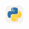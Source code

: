 <!--
<img src="https://raw.githubusercontent.com/MikeBidinger/MikeBidinger/main/icons/Python-Dark.svg" alt="Python" height="48"/>
<img src="https://raw.githubusercontent.com/MikeBidinger/MikeBidinger/main/icons/Python-Light.svg" alt="Python" height="48"/>
-->

<picture>
  <source media="(prefers-color-scheme: dark)" srcset="https://raw.githubusercontent.com/MikeBidinger/MikeBidinger/main/icons/Python-Dark.svg">
  <img src="https://raw.githubusercontent.com/MikeBidinger/MikeBidinger/main/icons/Python-Light.svg" alt="Python", height="48">
</picture>

<!--
![My Skills](https://raw.githubusercontent.com/MikeBidinger/MikeBidinger/main/icons/Python-Dark.svg#gh-dark-mode-only)
![My Skills](https://raw.githubusercontent.com/MikeBidinger/MikeBidinger/main/icons/Python-Light.svg#gh-light-mode-only)
-->
